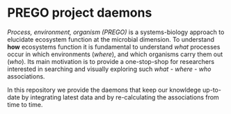 # PREGO project daemons


*Process, environment, organism (PREGO)* is a systems-biology approach 
to elucidate ecosystem function at the microbial dimension. 
To understand **how** ecosystems function it is fundamental to understand *what* 
processes occur in which environments (*where*), and which organisms carry them out (*who*). 
Its main motivation is to provide a one-stop-shop for researchers interested in 
searching and visually exploring such *what - where - who* associations.


In this repository we provide the daemons that keep our knowldege up-to-date
by integrating latest data and by re-calculating the associations from time to time.




